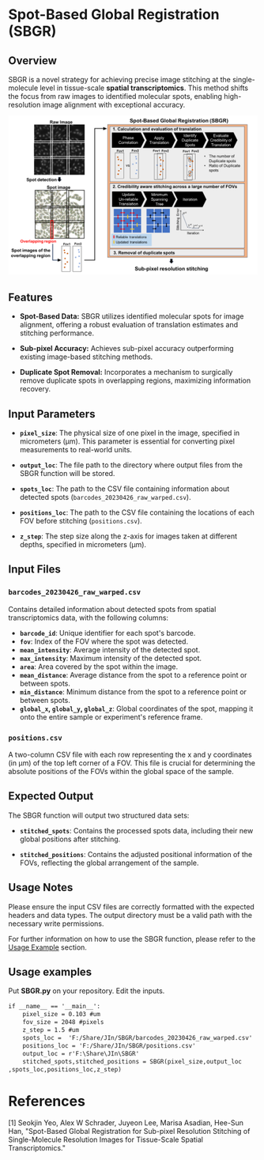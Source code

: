 # Spot-Based Global Registration (SBGR)

## Overview

SBGR is a novel strategy for achieving precise image stitching at the single-molecule level in tissue-scale **spatial transcriptomics**. This method shifts the focus from raw images to identified molecular spots, enabling high-resolution image alignment with exceptional accuracy.

![SBGR workflow](https://github.com/SeokJinYeo/SBGR/blob/main/Wrokflow.png)
## Features

- **Spot-Based Data:** SBGR utilizes identified molecular spots for image alignment, offering a robust evaluation of translation estimates and stitching performance.
  
- **Sub-pixel Accuracy:** Achieves sub-pixel accuracy outperforming existing image-based stitching methods.
  
- **Duplicate Spot Removal:** Incorporates a mechanism to surgically remove duplicate spots in overlapping regions, maximizing information recovery.


## Input Parameters

- **`pixel_size`**: The physical size of one pixel in the image, specified in micrometers (µm). This parameter is essential for converting pixel measurements to real-world units.

- **`output_loc`**: The file path to the directory where output files from the SBGR function will be stored.

- **`spots_loc`**: The path to the CSV file containing information about detected spots (`barcodes_20230426_raw_warped.csv`).

- **`positions_loc`**: The path to the CSV file containing the locations of each FOV before stitching (`positions.csv`).

- **`z_step`**: The step size along the z-axis for images taken at different depths, specified in micrometers (µm).

## Input Files

### `barcodes_20230426_raw_warped.csv`

Contains detailed information about detected spots from spatial transcriptomics data, with the following columns:

- **`barcode_id`**: Unique identifier for each spot's barcode.
- **`fov`**: Index of the FOV where the spot was detected.
- **`mean_intensity`**: Average intensity of the detected spot.
- **`max_intensity`**: Maximum intensity of the detected spot.
- **`area`**: Area covered by the spot within the image.
- **`mean_distance`**: Average distance from the spot to a reference point or between spots.
- **`min_distance`**: Minimum distance from the spot to a reference point or between spots.
- **`global_x`, `global_y`, `global_z`**: Global coordinates of the spot, mapping it onto the entire sample or experiment's reference frame.

### `positions.csv`

A two-column CSV file with each row representing the x and y coordinates (in µm) of the top left corner of a FOV. This file is crucial for determining the absolute positions of the FOVs within the global space of the sample.

## Expected Output

The SBGR function will output two structured data sets:

- **`stitched_spots`**: Contains the processed spots data, including their new global positions after stitching.

- **`stitched_positions`**: Contains the adjusted positional information of the FOVs, reflecting the global arrangement of the sample.

## Usage Notes

Please ensure the input CSV files are correctly formatted with the expected headers and data types. The output directory must be a valid path with the necessary write permissions.

For further information on how to use the SBGR function, please refer to the [Usage Example](#usage-example) section.

## Usage examples
Put **SBGR.py** on your repository. Edit the inputs.
```
if __name__ == '__main__':  
    pixel_size = 0.103 #um
    fov_size = 2048 #pixels
    z_step = 1.5 #um
    spots_loc =  'F:/Share/JIn/SBGR/barcodes_20230426_raw_warped.csv'
    positions_loc = 'F:/Share/JIn/SBGR/positions.csv'
    output_loc = r'F:\Share\JIn\SBGR'
    stitched_spots,stitched_positions = SBGR(pixel_size,output_loc ,spots_loc,positions_loc,z_step)
```


# References
[1] Seokjin Yeo, Alex W Schrader, Juyeon Lee, Marisa Asadian, Hee-Sun Han, "Spot-Based Global Registration for Sub-pixel Resolution Stitching of Single-Molecule Resolution Images for Tissue-Scale Spatial Transcriptomics."

